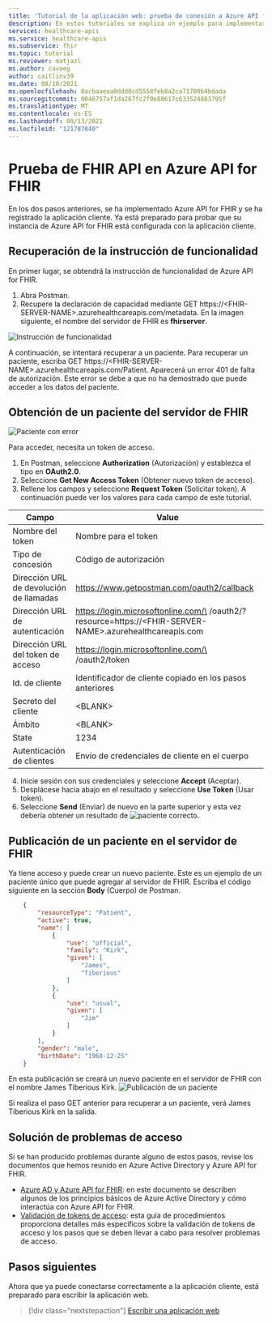 ```yaml
---
title: 'Tutorial de la aplicación web: prueba de conexión a Azure API for FHIR'
description: En estos tutoriales se explica un ejemplo para implementar una aplicación web sencilla. En esta sección del tutorial se explican las pruebas de conexión al servidor de FHIR con Postman.
services: healthcare-apis
ms.service: healthcare-apis
ms.subservice: fhir
ms.topic: tutorial
ms.reviewer: matjazl
ms.author: cavoeg
author: caitlinv39
ms.date: 08/10/2021
ms.openlocfilehash: 0acbaaeaa0ddd0cd5550feb8a2ca71709b4bdada
ms.sourcegitcommit: 0046757af1da267fc2f0e88617c633524883795f
ms.translationtype: MT
ms.contentlocale: es-ES
ms.lasthandoff: 08/13/2021
ms.locfileid: "121787040"
---
```

# <a name="testing-the-fhir-api-on-azure-api-for-fhir"></a>Prueba de FHIR API en Azure API for FHIR

En los dos pasos anteriores, se ha implementado Azure API for FHIR y se ha registrado la aplicación cliente. Ya está preparado para probar que su instancia de Azure API for FHIR está configurada con la aplicación cliente. 

## <a name="retrieve-capability-statement"></a>Recuperación de la instrucción de funcionalidad
En primer lugar, se obtendrá la instrucción de funcionalidad de Azure API for FHIR. 
1. Abra Postman.
1. Recupere la declaración de capacidad mediante GET https://\<FHIR-SERVER-NAME>.azurehealthcareapis.com/metadata. En la imagen siguiente, el nombre del servidor de FHIR es **fhirserver**.

![Instrucción de funcionalidad](media/tutorial-web-app/postman-capability-statement.png)

A continuación, se intentará recuperar a un paciente. Para recuperar un paciente, escriba GET https://\<FHIR-SERVER-NAME>.azurehealthcareapis.com/Patient. Aparecerá un error 401 de falta de autorización. Este error se debe a que no ha demostrado que puede acceder a los datos del paciente.

## <a name="get-patient-from-fhir-server"></a>Obtención de un paciente del servidor de FHIR
![Paciente con error](media/tutorial-web-app/postman-patient-authorization-failed.png)

Para acceder, necesita un token de acceso.
1. En Postman, seleccione **Authorization** (Autorización) y establezca el tipo en **OAuth2.0**.
1. Seleccione **Get New Access Token** (Obtener nuevo token de acceso).
1. Rellene los campos y seleccione **Request Token** (Solicitar token). A continuación puede ver los valores para cada campo de este tutorial.

|Campo                |Value                                                               |
|---------------------|--------------------------------------------------------------------|
|Nombre del token           |Nombre para el token                                               |
|Tipo de concesión           |Código de autorización                                                  |
|Dirección URL de devolución de llamadas         |https://www.getpostman.com/oauth2/callback                          |
|Dirección URL de autenticación             |https://login.microsoftonline.com/\<AZURE-AD-TENANT-ID> /oauth2/?resource=https://\<FHIR-SERVER-NAME>.azurehealthcareapis.com|
|Dirección URL del token de acceso     |https://login.microsoftonline.com/\<AZURE-AD-TENANT-ID> /oauth2/token|
|Id. de cliente            |Identificador de cliente copiado en los pasos anteriores             |
|Secreto del cliente        |\<BLANK>                                                            |
|Ámbito                |\<BLANK>                                                            |
|State                |1234                                                                |
|Autenticación de clientes|Envío de credenciales de cliente en el cuerpo                                     |

4. Inicie sesión con sus credenciales y seleccione **Accept** (Aceptar).
1. Desplácese hacia abajo en el resultado y seleccione **Use Token** (Usar token).
1. Seleccione **Send** (Enviar) de nuevo en la parte superior y esta vez debería obtener un resultado de ![paciente correcto](media/tutorial-web-app/postman-patient-authorization-success.png).

## <a name="post-patient-into-fhir-server"></a>Publicación de un paciente en el servidor de FHIR
Ya tiene acceso y puede crear un nuevo paciente. Este es un ejemplo de un paciente único que puede agregar al servidor de FHIR. Escriba el código siguiente en la sección **Body** (Cuerpo) de Postman.

``` json
    {
        "resourceType": "Patient",
        "active": true,
        "name": [
            {
                "use": "official",
                "family": "Kirk",
                "given": [
                    "James",
                    "Tiberious"
                ]
            },
            {
                "use": "usual",
                "given": [
                    "Jim"
                ]
            }
        ],
        "gender": "male",
        "birthDate": "1960-12-25"
    }
```
En esta publicación se creará un nuevo paciente en el servidor de FHIR con el nombre James Tiberious Kirk.
![Publicación de un paciente](media/tutorial-web-app/postman-post-patient.png)

Si realiza el paso GET anterior para recuperar a un paciente, verá James Tiberious Kirk en la salida.

## <a name="troubleshooting-access-issues"></a>Solución de problemas de acceso
Si se han producido problemas durante alguno de estos pasos, revise los documentos que hemos reunido en Azure Active Directory y Azure API for FHIR. 

* [Azure AD y Azure API for FHIR](azure-active-directory-identity-configuration.md): en este documento se describen algunos de los principios básicos de Azure Active Directory y cómo interactúa con Azure API for FHIR.
* [Validación de tokens de acceso](azure-api-fhir-access-token-validation.md): esta guía de procedimientos proporciona detalles más específicos sobre la validación de tokens de acceso y los pasos que se deben llevar a cabo para resolver problemas de acceso.

## <a name="next-steps"></a>Pasos siguientes
Ahora que ya puede conectarse correctamente a la aplicación cliente, está preparado para escribir la aplicación web.

>[!div class="nextstepaction"]
>[Escribir una aplicación web](tutorial-web-app-write-web-app.md)



